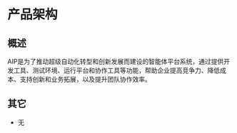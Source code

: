# 产品架构

## 概述

AIP是为了推动超级自动化转型和创新发展而建设的智能体平台系统，通过提供开发工具、测试环境、运行平台和协作工具等功能，帮助企业提高竞争力、降低成本、支持创新和业务拓展，以及提升团队协作效率。

<ProductPage />

## 其它

- 无
